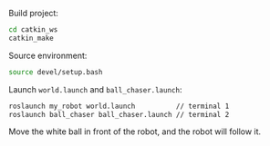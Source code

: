 Build project:
```bash
cd catkin_ws
catkin_make
```

Source environment:
```bash
source devel/setup.bash
```

Launch `world.launch` and `ball_chaser.launch`:
```bash
roslaunch my_robot world.launch          // terminal 1
roslaunch ball_chaser ball_chaser.launch // terminal 2
```

Move the white ball in front of the robot, and the robot will follow it.
